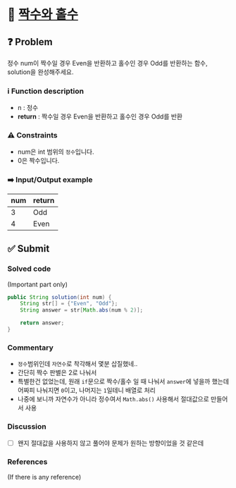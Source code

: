 # :bookmark_tabs: [짝수와 홀수][title]

## :question: Problem
정수 num이 짝수일 경우 Even을 반환하고 홀수인 경우 Odd를 반환하는 함수, solution을 완성해주세요.

### :information_source: Function description
- n : 정수
- __return__ : 짝수일 경우 Even을 반환하고 홀수인 경우 Odd를 반환

### :warning: Constraints
- num은 int 범위의 `정수`입니다.
- 0은 짝수입니다.

### :arrow_right: Input/Output example
| num | return |
| --- | ------ |
| 3   | Odd    |
| 4   | Even   |

## :white_check_mark: Submit
### Solved code
(Important part only)
``` java
public String solution(int num) {
    String str[] = {"Even", "Odd"};
    String answer = str[Math.abs(num % 2)];

    return answer;
}
```
### Commentary
- `정수`범위인데 `자연수`로 착각해서 몇분 삽질했네..
- 간단히 짝수 판별은 2로 나눠서
- 특별한건 없었는데, 원래 `if`문으로 짝수/홀수 일 때 나눠서 `answer`에 넣을까 했는데 어짜피 나눠지면 `0`이고, 나머지는 `1`일테니 배열로 처리
- 나중에 보니까 자연수가 아니라 정수여서 `Math.abs()` 사용해서 절대값으로 만들어서 사용

### Discussion
- [ ] 왠지 절대값을 사용하지 않고 풀어야 문제가 원하는 방향이었을 것 같은데

### References
(If there is any reference)

[title]: https://programmers.co.kr/learn/courses/30/lessons/12937?language=java